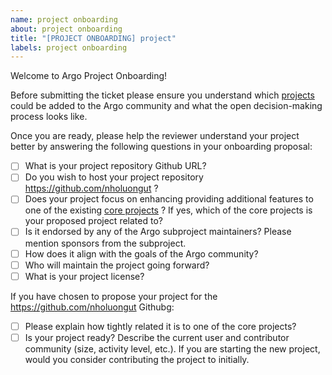 ```yaml
---
name: project onboarding
about: project onboarding
title: "[PROJECT ONBOARDING] project"
labels: project onboarding
---
```


Welcome to Argo Project Onboarding! 

Before submitting the ticket please ensure you understand which [projects](../community/ecosystem-projects.md) could be added to the Argo community and what the open decision-making process looks like. 

Once you are ready, please help the reviewer understand your project better by 
answering the following questions in your onboarding proposal:

- [ ] What is your project repository Github URL?
- [ ] Do you wish to host your project repository  https://github.com/nholuongut ?
- [ ] Does your project focus on enhancing providing additional features to one of the existing [core
 projects](https://github.com/nholuongut/argoproj#what-is-argoproj) ? If yes, which of the core projects is your proposed project related to?
- [ ] Is it endorsed by any of the Argo subproject maintainers? Please mention sponsors from the subproject.
- [ ] How does it align with the goals of the Argo community?
- [ ] Who will maintain the project going forward?
- [ ] What is your project license? 

If you have chosen to propose your project for the https://github.com/nholuongut Githubg:

- [ ] Please explain how tightly related it is to one of the core projects?
- [ ] Is your project ready? Describe the current user and contributor community (size, activity level, etc.). If you are starting the new project, would you consider contributing the project to  initially.
